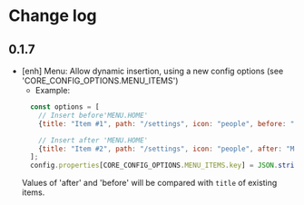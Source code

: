 # Change log

## 0.1.7

- [enh] Menu: Allow dynamic insertion, using a new config options (see 'CORE_CONFIG_OPTIONS.MENU_ITEMS')
  * Example: 
  ```js
    const options = [
      // Insert before'MENU.HOME'
      {title: "Item #1", path: "/settings", icon: "people", before: "MENU.HOME"},
  
      // Insert after 'MENU.HOME'
      {title: "Item #2", path: "/settings", icon: "people", after: "MENU.HOME"}
    ];
    config.properties[CORE_CONFIG_OPTIONS.MENU_ITEMS.key] = JSON.stringify(items); 
  ```
  Values of 'after' and 'before' will be compared with `title` of existing items.

